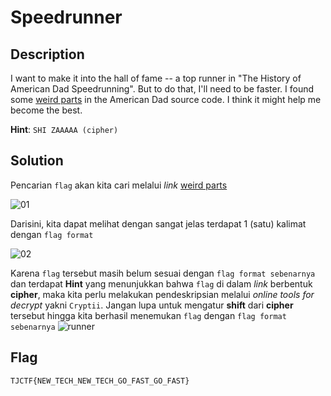 # Speedrunner

## Description
I want to make it into the hall of fame -- a top runner in "The History of American Dad Speedrunning". But to do that, I'll need to be faster. I found some [weird parts](https://static.tjctf.org/6e61ec43e56cff1441f4cef46594bf75869a2c66cb47e86699e36577fbc746ff_encoded.txt) in the American Dad source code. I think it might help me become the best. <br>

__Hint__: ```SHI ZAAAAA (cipher)```

## Solution

Pencarian ```flag``` akan kita cari melalui _link_ [weird parts](https://static.tjctf.org/6e61ec43e56cff1441f4cef46594bf75869a2c66cb47e86699e36577fbc746ff_encoded.txt) 

![01](https://user-images.githubusercontent.com/49342639/83008117-dfb7c280-a03e-11ea-94ce-8cbc713effda.PNG)

Darisini, kita dapat melihat dengan sangat jelas terdapat 1 (satu) kalimat dengan ```flag format```

![02](https://user-images.githubusercontent.com/49342639/83008336-36250100-a03f-11ea-8d53-bbf033ecb9d8.PNG)

Karena ```flag``` tersebut masih belum sesuai dengan ```flag format sebenarnya``` dan terdapat __Hint__ yang menunjukkan bahwa ```flag``` di dalam _link_ berbentuk __cipher__, maka kita perlu melakukan pendeskripsian melalui _online tools for decrypt_ yakni ```Cryptii```. Jangan lupa untuk mengatur __shift__ dari __cipher__ tersebut hingga kita berhasil menemukan ```flag``` dengan ```flag format sebenarnya```
	![runner](https://github.com/desyaapd/TJCTF-2020-baboba/blob/master/Cryptography/Speedrunner/runner.png)
	
## Flag
```html
TJCTF{NEW_TECH_NEW_TECH_GO_FAST_GO_FAST}
```
